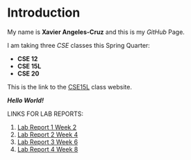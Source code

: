 # Introduction
My name is **Xavier Angeles-Cruz** and this is my *GitHub* Page.

I am taking three *CSE* classes this Spring Quarter:
* **CSE 12**
* **CSE 15L**
* **CSE 20**
 
This is the link to the [CSE15L](https://sites.google.com/eng.ucsd.edu/cse-15l-spring-2022/home?authuser=0) class website.

***Hello World!***

LINKS FOR LAB REPORTS:

1. [Lab Report 1 Week 2](https://xavieralbert.github.io/cse15l-lab-reports/lab-report-1-week-2.html)
2. [Lab Report 2 Week 4](https://xavieralbert.github.io/cse15l-lab-reports/lab-report-2-week-4.html)
3. [Lab Report 3 Week 6](https://xavieralbert.github.io/cse15l-lab-reports/lab-report-3-week-6.html)
4. [Lab Report 4 Week 8]()

